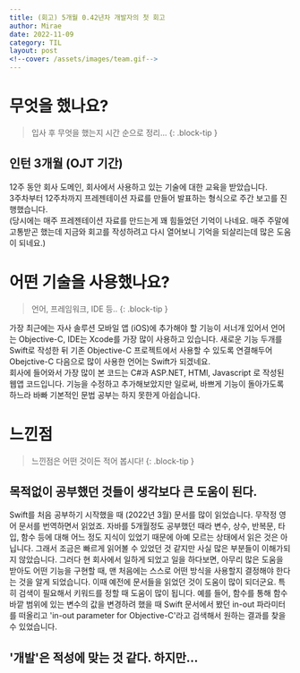 ```yaml
---
title: (회고) 5개월 0.42년차 개발자의 첫 회고
author: Mirae
date: 2022-11-09
category: TIL
layout: post
<!--cover: /assets/images/team.gif-->
---
```


# 무엇을 했나요?
> 입사 후 무엇을 했는지 시간 순으로 정리...
{: .block-tip }

## 인턴 3개월 (OJT 기간)
12주 동안 회사 도메인, 회사에서 사용하고 있는 기술에 대한 교육을 받았습니다.  
3주차부터 12주차까지 프레젠테이션 자료를 만들어 발표하는 형식으로 주간 보고를 진행했습니다.  
(당시에는 매주 프레젠테이션 자료를 만드는게 꽤 힘들었던 기억이 나네요. 매주 주말에 고통받곤 했는데 지금와 회고를 작성하려고 다시 열어보니 기억을 되살리는데 많은 도움이 되네요.)

# 어떤 기술을 사용했나요? 
> 언어, 프레임워크, IDE 등..
{: .block-tip }
  
가장 최근에는 자사 솔루션 모바일 앱 (iOS)에 추가해야 할 기능이 서너개 있어서 언어는 Objective-C, IDE는 Xcode를 가장 많이 사용하고 있습니다. 새로운 기능 두개를 Swift로 작성한 뒤 기존 Objective-C 프로젝트에서 사용할 수 있도록 연결해두어 Obejctive-C 다음으로 많이 사용한 언어는 Swift가 되겠네요.  
회사에 들어와서 가장 많이 본 코드는 C#과 ASP.NET, HTMl, Javascript 로 작성된 웹앱 코드입니다. 기능을  수정하고 추가해보았지만 일로써, 바쁘게 기능이 돌아가도록 하느라 바빠 기본적인 문법 공부는 하지 못한게 아쉽습니다. 
    
# 느낀점
> 느낀점은 어떤 것이든 적어 봅시다!
{: .block-tip }
  
## 목적없이 공부했던 것들이 생각보다 큰 도움이 된다.  
  
Swift를 처음 공부하기 시작했을 때 (2022년 3월) 문서를 많이 읽었습니다. 무작정 영어 문서를 번역하면서 읽었죠. 자바를 5개월정도 공부했던 때라 변수, 상수, 반복문, 타입, 함수 등에 대해 어느 정도 지식이 있었기 때문에 아예 모르는 상태에서 읽은 것은 아닙니다. 그래서 조금은 빠르게 읽어볼 수 있었던 것 같지만 사실 많은 부분들이 이해가되지 않았습니다. 그러다 현 회사에서 일하게 되었고 일을 하다보면, 아무리 많은 도움을 받아도 어떤 기능을 구현할 때, 맨 처음에는 스스로 어떤 방식을 사용할지 결정해야 한다는 것을 알게 되었습니다. 이때 예전에 문서들을 읽었던 것이 도움이 많이 되더군요. 특히 검색이 필요해서 키워드를 정할 때 도움이 많이 됩니다. 예를 들어, 함수를 통해 함수 바깥 범위에 있는 변수의 값을 변경하려 했을 때 Swift 문서에서 봤던 in-out 파라미터를 떠올리고 'in-out parameter for Objective-C'라고 검색해서 원하는 결과를 찾을 수 있었습니다. 
  
  
## '개발'은 적성에 맞는 것 같다. 하지만...
  


